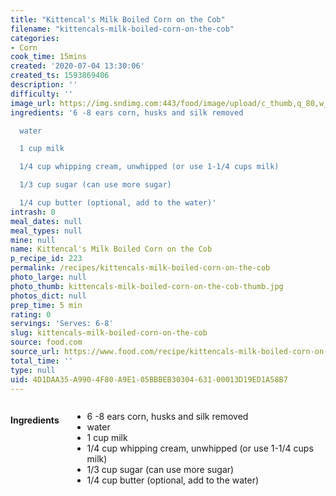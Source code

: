 ```yaml
---
title: "Kittencal's Milk Boiled Corn on the Cob"
filename: "kittencals-milk-boiled-corn-on-the-cob"
categories:
- Corn
cook_time: 15mins
created: '2020-07-04 13:30:06'
created_ts: 1593869406
description: ''
difficulty: ''
image_url: https://img.sndimg.com:443/food/image/upload/c_thumb,q_80,w_616,h_347/v1/img/recipes/12/18/97/picQm6KFZ.jpg
ingredients: '6 -8 ears corn, husks and silk removed

  water

  1 cup milk

  1/4 cup whipping cream, unwhipped (or use 1-1/4 cups milk)

  1/3 cup sugar (can use more sugar)

  1/4 cup butter (optional, add to the water)'
intrash: 0
meal_dates: null
meal_types: null
mine: null
name: Kittencal's Milk Boiled Corn on the Cob
p_recipe_id: 223
permalink: /recipes/kittencals-milk-boiled-corn-on-the-cob
photo_large: null
photo_thumb: kittencals-milk-boiled-corn-on-the-cob-thumb.jpg
photos_dict: null
prep_time: 5 min
rating: 0
servings: 'Serves: 6-8'
slug: kittencals-milk-boiled-corn-on-the-cob
source: food.com
source_url: https://www.food.com/recipe/kittencals-milk-boiled-corn-on-the-cob-121897
total_time: ''
type: null
uid: 4D1DAA35-A990-4F80-A9E1-05BBBEB30304-631-00013D19ED1A58B7
---
```

<div class="large-8 medium-7 columns" id="writeup">	</div><!-- #writeup -->
</div><!-- #row-one -->
<div class="row" id="row-two">	<div class="medium-4 small-5 columns" id="ingredients"><h4>Ingredients</h4><div class="box box-ingredients content"><ul>
<li>6 -8 ears corn, husks and silk removed</li>
<li>water</li>
<li>1 cup milk</li>
<li>1/4 cup whipping cream, unwhipped (or use 1-1/4 cups milk)</li>
<li>1/3 cup sugar (can use more sugar)</li>
<li>1/4 cup butter (optional, add to the water)</li>
</ul>
</div>	</div>	<div class="medium-6 small-7 columns" id="directions">	</div>